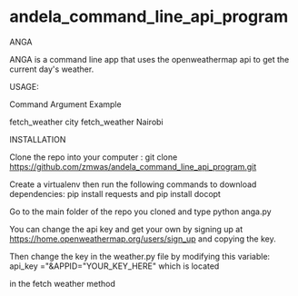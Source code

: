 # andela_command_line_api_program

ANGA

ANGA is a command line app that uses the openweathermap api to get the current day's weather.

USAGE:

Command        Argument    Example



fetch_weather   city     fetch_weather Nairobi


INSTALLATION

Clone the repo into your computer : git clone https://github.com/zmwas/andela_command_line_api_program.git

Create a virtualenv  then run the following commands to download dependencies: pip install requests and pip install docopt

Go to the main folder of the repo you cloned and type python anga.py


You can change the api key and get your own by signing up at https://home.openweathermap.org/users/sign_up and copying the key.

Then change the key in the weather.py file by modifying this variable: api_key ="&APPID="YOUR_KEY_HERE" which is located

in the fetch weather method

